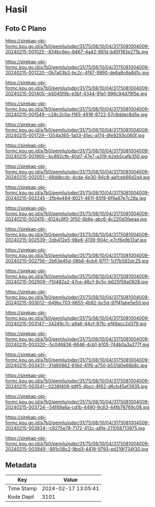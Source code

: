 # Hasil

## Foto C Plano

https://sirekap-obj-formc.kpu.go.id/a7b0/pemilu/pdpr/31/75/08/10/04/3175081004009-20240215-001025--834bc6ec-6467-4a42-881d-b45f183e271b.jpg

https://sirekap-obj-formc.kpu.go.id/a7b0/pemilu/pdpr/31/75/08/10/04/3175081004009-20240215-001220--0b7a03b3-bc2c-4f87-9990-de6a8c6a8d1c.jpg

https://sirekap-obj-formc.kpu.go.id/a7b0/pemilu/pdpr/31/75/08/10/04/3175081004009-20240215-001405--b5045f9b-e3bf-4344-91e1-996c94d79f5e.jpg

https://sirekap-obj-formc.kpu.go.id/a7b0/pemilu/pdpr/31/75/08/10/04/3175081004009-20240215-001549--c28c2c0a-f165-4918-8722-57c8ddec8d5e.jpg

https://sirekap-obj-formc.kpu.go.id/a7b0/pemilu/pdpr/31/75/08/10/04/3175081004009-20240215-001729--1354a365-1a03-41ec-a174-dfe9293c060f.jpg

https://sirekap-obj-formc.kpu.go.id/a7b0/pemilu/pdpr/31/75/08/10/04/3175081004009-20240215-001900--bc892cfb-40d7-47e7-a319-b2eb5cafb350.jpg

https://sirekap-obj-formc.kpu.go.id/a7b0/pemilu/pdpr/31/75/08/10/04/3175081004009-20240215-002051--48ddbcdc-4cda-4e30-84c8-aafceb66d2a4.jpg

https://sirekap-obj-formc.kpu.go.id/a7b0/pemilu/pdpr/31/75/08/10/04/3175081004009-20240215-002245--2fb4e494-8021-4611-85f8-6f9a67e7c28a.jpg

https://sirekap-obj-formc.kpu.go.id/a7b0/pemilu/pdpr/31/75/08/10/04/3175081004009-20240215-002415--6124c8f0-3f50-4b6e-abc6-4c220d3faeaa.jpg

https://sirekap-obj-formc.kpu.go.id/a7b0/pemilu/pdpr/31/75/08/10/04/3175081004009-20240215-002539--2db412e5-98e6-4139-904c-e7cf6e9b12af.jpg

https://sirekap-obj-formc.kpu.go.id/a7b0/pemilu/pdpr/31/75/08/10/04/3175081004009-20240215-002756--2b63e45d-08b8-4cb4-97f7-1cf7b582dc25.jpg

https://sirekap-obj-formc.kpu.go.id/a7b0/pemilu/pdpr/31/75/08/10/04/3175081004009-20240215-002909--f10482a2-47ce-46c1-8c5c-b625f56a0928.jpg

https://sirekap-obj-formc.kpu.go.id/a7b0/pemilu/pdpr/31/75/08/10/04/3175081004009-20240215-003012--649bc703-6655-4b82-bc5d-97f41abe5e50.jpg

https://sirekap-obj-formc.kpu.go.id/a7b0/pemilu/pdpr/31/75/08/10/04/3175081004009-20240215-003147--34249c7c-a9a6-44cf-87fc-ef49acc2d379.jpg

https://sirekap-obj-formc.kpu.go.id/a7b0/pemilu/pdpr/31/75/08/10/04/3175081004009-20240215-003320--5c046836-6646-4cb1-b105-744b0a3a277f.jpg

https://sirekap-obj-formc.kpu.go.id/a7b0/pemilu/pdpr/31/75/08/10/04/3175081004009-20240215-003431--31d60862-616d-41f6-a750-b531d0e68b8c.jpg

https://sirekap-obj-formc.kpu.go.id/a7b0/pemilu/pdpr/31/75/08/10/04/3175081004009-20240215-003541--0238f406-b9f5-4bcc-8f62-d6cb45ef3935.jpg

https://sirekap-obj-formc.kpu.go.id/a7b0/pemilu/pdpr/31/75/08/10/04/3175081004009-20240215-003724--54f89a6a-cd1b-4490-9c63-44fb78769c08.jpg

https://sirekap-obj-formc.kpu.go.id/a7b0/pemilu/pdpr/31/75/08/10/04/3175081004009-20240215-003834--c9275e78-7172-412c-a6fe-211058713975.jpg

https://sirekap-obj-formc.kpu.go.id/a7b0/pemilu/pdpr/31/75/08/10/04/3175081004009-20240215-003949--891c08c2-9bd3-4419-9793-ed219f734f30.jpg


## Metadata

| Key        | Value               |
| ---------- | ------------------- |
| Time Stamp | 2024-02-17 13:05:41 |
| Kode Dapil | 3101                |



